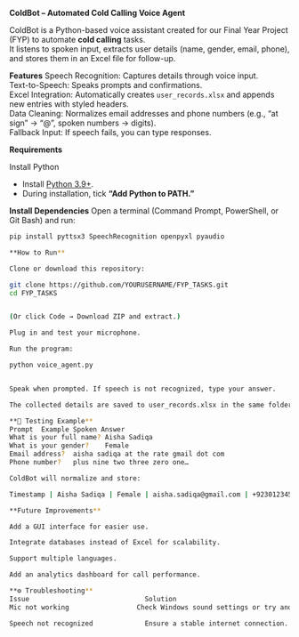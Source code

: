 **ColdBot – Automated Cold Calling Voice Agent**

ColdBot is a Python-based voice assistant created for our Final Year Project (FYP) to automate **cold calling** tasks.  
It listens to spoken input, extracts user details (name, gender, email, phone), and stores them in an Excel file for follow-up.

**Features**
 Speech Recognition: Captures details through voice input.  
 Text-to-Speech: Speaks prompts and confirmations.  
 Excel Integration: Automatically creates `user_records.xlsx` and appends new entries with styled headers.  
 Data Cleaning: Normalizes email addresses and phone numbers (e.g., “at sign” → “@”, spoken numbers → digits).  
 Fallback Input: If speech fails, you can type responses.


**Requirements**

Install Python
- Install [Python 3.9+](https://www.python.org/downloads/).  
- During installation, tick **“Add Python to PATH.”**

**Install Dependencies**
Open a terminal (Command Prompt, PowerShell, or Git Bash) and run:
```bash
pip install pyttsx3 SpeechRecognition openpyxl pyaudio

**How to Run**

Clone or download this repository:

git clone https://github.com/YOURUSERNAME/FYP_TASKS.git
cd FYP_TASKS


(Or click Code → Download ZIP and extract.)

Plug in and test your microphone.

Run the program:

python voice_agent.py


Speak when prompted. If speech is not recognized, type your answer.

The collected details are saved to user_records.xlsx in the same folder.

**🧪 Testing Example**
Prompt	Example Spoken Answer
What is your full name?	Aisha Sadiqa
What is your gender?	Female
Email address?	aisha sadiqa at the rate gmail dot com
Phone number?	plus nine two three zero one…

ColdBot will normalize and store:

Timestamp | Aisha Sadiqa | Female | aisha.sadiqa@gmail.com | +92301234567

**Future Improvements**

Add a GUI interface for easier use.

Integrate databases instead of Excel for scalability.

Support multiple languages.

Add an analytics dashboard for call performance.

**⚙ Troubleshooting**
Issue	                          Solution
Mic not working                	Check Windows sound settings or try another microphone/headset.

Speech not recognized	          Ensure a stable internet connection.



